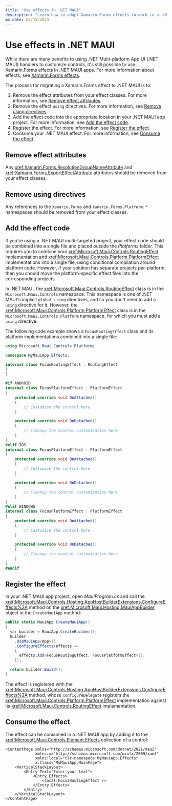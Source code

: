 ```yaml
---
title: "Use effects in .NET MAUI"
description: "Learn how to adapt Xamarin.Forms effects to work in a .NET MAUI app."
ms.date: 02/15/2023
---
```


# Use effects in .NET MAUI

While there are many benefits to using .NET Multi-platform App UI (.NET MAUI) handlers to customize controls, it's still possible to use Xamarin.Forms effects in .NET MAUI apps. For more information about effects, see [Xamarin.Forms effects](/xamarin/xamarin-forms/app-fundamentals/effects/).

The process for migrating a Xamarin.Forms effect to .NET MAUI is to:

1. Remove the effect attributes from your effect classes. For more information, see [Remove effect attributes](#remove-effect-attributes).
1. Remove the effect `using` directives. For more information, see [Remove using directives](#remove-using-directives).
1. Add the effect code into the appropriate location in your .NET MAUI app project. For more information, see [Add the effect code](#add-the-effect-code).
1. Register the effect. For more information, see [Register the effect](#register-the-effect).
1. Consume your .NET MAUI effect. For more information, see [Consume the effect](#consume-the-effect).

## Remove effect attributes

Any <xref:Xamarin.Forms.ResolutionGroupNameAttribute> and <xref:Xamarin.Forms.ExportEffectAttribute> attributes should be removed from your effect classes.

## Remove using directives

Any references to the `Xamarin.Forms` and `Xamarin.Forms.Platform.*` namespaces should be removed from your effect classes.

## Add the effect code

If you're using a .NET MAUI multi-targeted project, your effect code should be combined into a single file and placed outside the *Platforms* folder. This requires you to combine your <xref:Microsoft.Maui.Controls.RoutingEffect> implementation and <xref:Microsoft.Maui.Controls.Platform.PlatformEffect> implementations into a single file, using conditional compilation around platform code. However, if your solution has separate projects per-platform, then you should move the platform-specific effect files into the corresponding projects.

In .NET MAUI, the <xref:Microsoft.Maui.Controls.RoutingEffect> class is in the `Microsoft.Maui.Controls` namespace. This namespace is one of .NET MAUI's implicit `global using` directives, and so you don't need to add a `using` directive for it. However, the <xref:Microsoft.Maui.Controls.Platform.PlatformEffect> class is in the `Microsoft.Maui.Controls.Platform` namespace, for which you must add a `using` directive.

The following code example shows a `FocusRoutingEffect` class and its platform implementations combined into a single file:

```csharp
using Microsoft.Maui.Controls.Platform;

namespace MyMauiApp.Effects;

internal class FocusRoutingEffect : RoutingEffect
{
}

#if ANDROID
internal class FocusPlatformEffect : PlatformEffect
{
    protected override void OnAttached()
    {
        // Customize the control here
    }

    protected override void OnDetached()
    {
        // Cleanup the control customization here
    }
}
#elif IOS
internal class FocusPlatformEffect : PlatformEffect
{
    protected override void OnAttached()
    {
        // Customize the control here
    }

    protected override void OnDetached()
    {
        // Cleanup the control customization here
    }
}
#elif WINDOWS
internal class FocusPlatformEffect : PlatformEffect
{
    protected override void OnAttached()
    {
        // Customize the control here
    }

    protected override void OnDetached()
    {
        // Cleanup the control customization here
    }
}
#endif
```

## Register the effect

In your .NET MAUI app project, open *MauiProgram.cs* and call the <xref:Microsoft.Maui.Controls.Hosting.AppHostBuilderExtensions.ConfigureEffects%2A> method on the <xref:Microsoft.Maui.Hosting.MauiAppBuilder> object in the `CreateMauiApp` method:

```csharp
public static MauiApp CreateMauiApp()
{
  var builder = MauiApp.CreateBuilder();
  builder
    .UseMauiApp<App>()
    .ConfigureEffects(effects =>
    {
      effects.Add<FocusRoutingEffect, FocusPlatformEffect>();
    });

  return builder.Build();
}
```

The effect is registered with the <xref:Microsoft.Maui.Controls.Hosting.AppHostBuilderExtensions.ConfigureEffects%2A> method, whose `configureDelegate` registers the <xref:Microsoft.Maui.Controls.Platform.PlatformEffect> implementation against its <xref:Microsoft.Maui.Controls.RoutingEffect> implementation.

## Consume the effect

The effect can be consumed in a .NET MAUI app by adding it to the <xref:Microsoft.Maui.Controls.Element.Effects> collection of a control:

```xaml
<ContentPage xmlns="http://schemas.microsoft.com/dotnet/2021/maui"
             xmlns:x="http://schemas.microsoft.com/winfx/2009/xaml"
             xmlns:local="clr-namespace:MyMauiApp.Effects"
             x:Class="MyMauiApp.MainPage">
    <VerticalStackLayout>
        <Entry Text="Enter your text">
            <Entry.Effects>
                <local:FocusRoutingEffect />
            </Entry.Effects>
        </Entry>
    </VerticalStackLayout>
</ContentPage>
```
